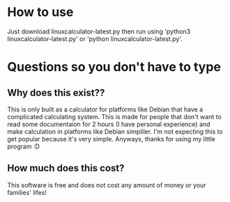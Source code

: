# How to use
Just download linuxcalculator-latest.py then run using 'python3 linuxcalculator-latest.py' or 'python linuxcalculator-latest.py'.
# Questions so you don't have to type
## Why does this exist??
This is only built as a calculator for platforms like Debian that have a complicated calculating system.
This is made for people that don't want to read some documentaion for 2 hours (I have personal experience) and make calculation in platforms like Debian simpliler.
I'm not expecting this to get popular because it's very simple.
Anyways, thanks for using my little program :D
## How much does this cost?
This software is free and does not cost any amount of money or your families' lifes!
